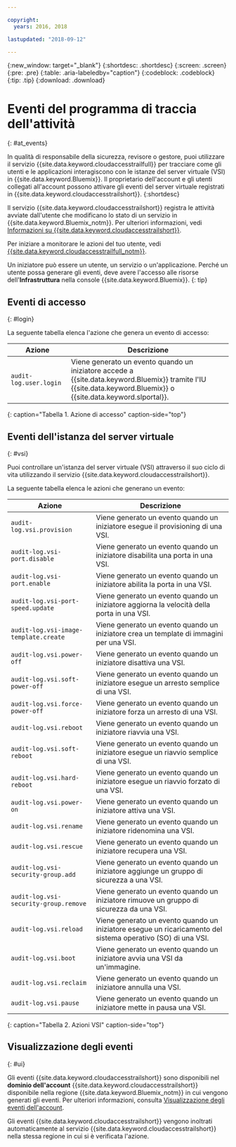 ```yaml
---

copyright:
  years: 2016, 2018

lastupdated: "2018-09-12"

---
```


{:new_window: target="_blank"}
{:shortdesc: .shortdesc}
{:screen: .screen}
{:pre: .pre}
{:table: .aria-labeledby="caption"}
{:codeblock: .codeblock}
{:tip: .tip}
{:download: .download}


# Eventi del programma di traccia dell'attività 
{: #at_events}

In qualità di responsabile della sicurezza, revisore o gestore, puoi utilizzare il servizio {{site.data.keyword.cloudaccesstrailfull}} per tracciare come gli utenti e le applicazioni interagiscono con
le istanze del server virtuale (VSI) in {{site.data.keyword.Bluemix}}. Il proprietario dell'account e gli utenti collegati
all'account possono attivare gli eventi del server virtuale registrati in {{site.data.keyword.cloudaccesstrailshort}}.
{:shortdesc}

Il servizio {{site.data.keyword.cloudaccesstrailshort}} registra le attività avviate dall'utente che modificano lo stato di un servizio in
{{site.data.keyword.Bluemix_notm}}. Per ulteriori informazioni, vedi
[Informazioni su {{site.data.keyword.cloudaccesstrailshort}}](/docs/services/cloud-activity-tracker/activity_tracker_ov.html#activity_tracker_ov ).

Per iniziare a monitorare le azioni del tuo utente, vedi
[{{site.data.keyword.cloudaccesstrailfull_notm}}](/docs/services/cloud-activity-tracker/index.html#getting-started-with-cla). 

Un iniziatore può essere un utente, un servizio o un'applicazione. Perché un utente possa generare gli eventi, deve avere l'accesso alle risorse dell'**Infrastruttura** nella console {{site.data.keyword.Bluemix}}. 
{: tip}

## Eventi di accesso
{: #login}

La seguente tabella elenca l'azione che genera un evento di accesso:

| Azione | Descrizione |
|----------|---------|
| `audit-log.user.login`  | Viene generato un evento quando un iniziatore accede a {{site.data.keyword.Bluemix}} tramite l'IU {{site.data.keyword.Bluemix}} o {{site.data.keyword.slportal}}. | 
{: caption="Tabella 1. Azione di accesso" caption-side="top"} 


## Eventi dell'istanza del server virtuale
{: #vsi}

Puoi controllare un'istanza del server virtuale (VSI) attraverso il suo ciclo di vita utilizzando il servizio {{site.data.keyword.cloudaccesstrailshort}}.

La seguente tabella elenca le azioni che generano un evento:

| Azione | Descrizione |
|----------|---------|
| `audit-log.vsi.provision`             | Viene generato un evento quando un iniziatore esegue il provisioning di una VSI.  | 
| `audit-log.vsi-port.disable`          | Viene generato un evento quando un iniziatore disabilita una porta in una VSI. | 
| `audit-log.vsi-port.enable`           | Viene generato un evento quando un iniziatore abilita la porta in una VSI. | 
| `audit-log.vsi-port-speed.update`     | Viene generato un evento quando un iniziatore aggiorna la velocità della porta in una VSI. |
| `audit-log.vsi-image-template.create` | Viene generato un evento quando un iniziatore crea un template di immagini per una VSI.  |
| `audit-log.vsi.power-off`             | Viene generato un evento quando un iniziatore disattiva una VSI.  |
| `audit-log.vsi.soft-power-off`        | Viene generato un evento quando un iniziatore esegue un arresto semplice di una VSI. |
| `audit-log.vsi.force-power-off`       | Viene generato un evento quando un iniziatore forza un arresto di una VSI. |
| `audit-log.vsi.reboot`                | Viene generato un evento quando un iniziatore riavvia una VSI. | 
| `audit-log.vsi.soft-reboot`           | Viene generato un evento quando un iniziatore esegue un riavvio semplice di una VSI. | 
| `audit-log.vsi.hard-reboot`           | Viene generato un evento quando un iniziatore esegue un riavvio forzato di una VSI. | 
| `audit-log.vsi.power-on`              | Viene generato un evento quando un iniziatore attiva una VSI. | 
| `audit-log.vsi.rename`                | Viene generato un evento quando un iniziatore ridenomina una VSI. | 
| `audit-log.vsi.rescue`                | Viene generato un evento quando un iniziatore recupera una VSI. | 
| `audit-log.vsi-security-group.add`    | Viene generato un evento quando un iniziatore aggiunge un gruppo di sicurezza a una VSI. | 
| `audit-log.vsi-security-group.remove` | Viene generato un evento quando un iniziatore rimuove un gruppo di sicurezza da una VSI. | 
| `audit-log.vsi.reload`                | Viene generato un evento quando un iniziatore esegue un ricaricamento del sistema operativo (SO) di una VSI. | 
| `audit-log.vsi.boot`                  | Viene generato un evento quando un iniziatore avvia una VSI da un'immagine. | 
| `audit-log.vsi.reclaim`               | Viene generato un evento quando un iniziatore annulla una VSI. | 
| `audit-log.vsi.pause`                 | Viene generato un evento quando un iniziatore mette in pausa una VSI. | 
{: caption="Tabella 2. Azioni VSI" caption-side="top"} 



## Visualizzazione degli eventi
{: #ui}

Gli eventi {{site.data.keyword.cloudaccesstrailshort}} sono disponibili nel **dominio dell'account** {{site.data.keyword.cloudaccesstrailshort}}
disponibile nella regione {{site.data.keyword.Bluemix_notm}} in cui vengono generati gli eventi. Per ulteriori informazioni, consulta [Visualizzazione degli
eventi dell'account](/docs/services/cloud-activity-tracker/how-to/manage-events-ui/viewing_events.html#account_events).

Gli eventi {{site.data.keyword.cloudaccesstrailshort}} vengono inoltrati automaticamente al servizio {{site.data.keyword.cloudaccesstrailshort}}
nella stessa regione in cui si è verificata l'azione.
